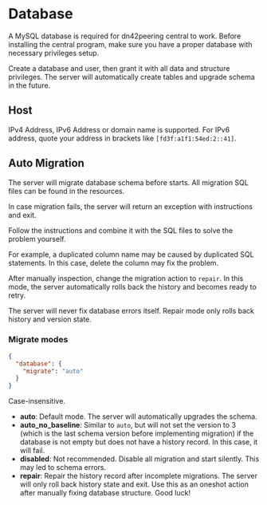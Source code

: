 # Database

A MySQL database is required for dn42peering central to work. Before installing the central program, make sure you have a proper database with necessary privileges setup.

Create a database and user, then grant it with all data and structure privileges. The server will automatically create tables and upgrade schema in the future.

## Host

IPv4 Address, IPv6 Address or domain name is supported. For IPv6 address, quote your address in brackets like `[fd3f:a1f1:54ed:2::41]`.

## Auto Migration

The server will migrate database schema before starts. All migration SQL files can be found in the resources.

In case migration fails, the server will return an exception with instructions and exit.

Follow the instructions and combine it with the SQL files to solve the problem yourself.

For example, a duplicated column name may be caused by duplicated SQL statements. In this case, delete the column may fix the problem.

After manually inspection, change the migration action to `repair`. In this mode, the server automatically rolls back the history and becomes ready to retry.

The server will never fix database errors itself. Repair mode only rolls back history and version state.

### Migrate modes

```json
{
  "database": {
    "migrate": "auto"
  }
}
```

Case-insensitive.

* **auto**: Default mode. The server will automatically upgrades the schema.
* **auto_no_baseline**: Similar to `auto`, but will not set the version to 3 (which is the last schema version before implementing migration) if the database is not empty but does not have a history record. In this case, it will fail.
* **disabled**: Not recommended. Disable all migration and start silently. This may led to schema errors.
* **repair**: Repair the history record after incomplete migrations. The server will only roll back history state and exit. Use this as an oneshot action after manually fixing database structure. Good luck!